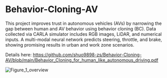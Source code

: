 # Behavior-Cloning-AV
This project improves trust in autonomous vehicles (AVs) by narrowing the gap between human and AV behavior using behavior cloning (BC). Data collected via CARLA simulator includes RGB images, LiDAR, and numerical inputs. A multi-modal neural network predicts steering, throttle, and brake, showing promising results in urban and work zone scenarios.

Details here: https://github.com/shuo9898-zs/Behavior-Cloning-AV/blob/main/Behavior_Cloning_for_human_like_autonomous_driving.pdf

![Figure_1_overview](https://github.com/user-attachments/assets/547d8f7a-71e2-492b-b640-7bd6f92d7f49)
